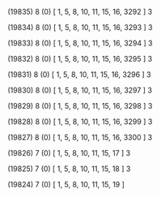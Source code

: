 (19835) 8 (0) [ 1, 5, 8, 10, 11, 15, 16, 3292 ] 3 


(19834) 8 (0) [ 1, 5, 8, 10, 11, 15, 16, 3293 ] 3 


(19833) 8 (0) [ 1, 5, 8, 10, 11, 15, 16, 3294 ] 3 


(19832) 8 (0) [ 1, 5, 8, 10, 11, 15, 16, 3295 ] 3 


(19831) 8 (0) [ 1, 5, 8, 10, 11, 15, 16, 3296 ] 3 


(19830) 8 (0) [ 1, 5, 8, 10, 11, 15, 16, 3297 ] 3 


(19829) 8 (0) [ 1, 5, 8, 10, 11, 15, 16, 3298 ] 3 


(19828) 8 (0) [ 1, 5, 8, 10, 11, 15, 16, 3299 ] 3 


(19827) 8 (0) [ 1, 5, 8, 10, 11, 15, 16, 3300 ] 3 


(19826) 7 (0) [ 1, 5, 8, 10, 11, 15, 17 ] 3 


(19825) 7 (0) [ 1, 5, 8, 10, 11, 15, 18 ] 3 


(19824) 7 (0) [ 1, 5, 8, 10, 11, 15, 19 ]  

